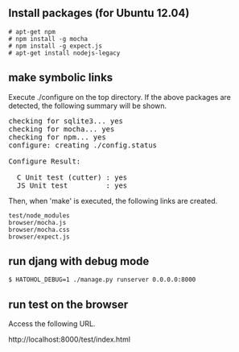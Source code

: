 Install packages (for Ubuntu 12.04)
-----------------------------------

    # apt-get npm
    # npm install -g mocha
    # npm install -g expect.js
    # apt-get install nodejs-legacy

make symbolic links
-------------------
Execute ./configure on the top directory. If the above packages are detected,
the following summary will be shown.

<pre>
checking for sqlite3... yes
checking for mocha... yes
checking for npm... yes
configure: creating ./config.status
<snip>
Configure Result:

  C Unit test (cutter) : yes
  JS Unit test         : yes
</pre>

Then, when 'make' is executed, the following links are created.

    test/node_modules
    browser/mocha.js
    browser/mocha.css
    browser/expect.js

run djang with debug mode
-------------------------
    $ HATOHOL_DEBUG=1 ./manage.py runserver 0.0.0.0:8000

run test on the browser
-----------------------
Access the following URL.

http://localhost:8000/test/index.html

